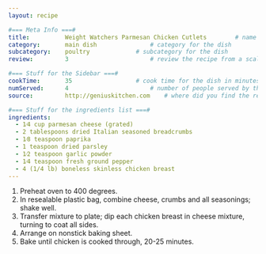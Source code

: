```yaml
---
layout: recipe

#=== Meta Info ===#
title: 			Weight Watchers Parmesan Chicken Cutlets		# name of the dish
category:		main dish				# category for the dish
subcategory:	poultry				# subcategory for the dish
review:			3						# review the recipe from a scale of 1 (bad!) to 5 (amazing!)

#=== Stuff for the Sidebar ===#
cookTime:		35					# cook time for the dish in minutes
numServed:		4						# number of people served by the dish
source:			http://geniuskitchen.com  	# where did you find the recipe?

#=== Stuff for the ingredients list ===#
ingredients:
  - 1⁄4 cup parmesan cheese (grated)
  - 2 tablespoons dried Italian seasoned breadcrumbs
  - 1⁄8 teaspoon paprika
  - 1 teaspoon dried parsley
  - 1⁄2 teaspoon garlic powder
  - 1⁄4 teaspoon fresh ground pepper
  - 4 (1/4 lb) boneless skinless chicken breast
---
```


1. Preheat oven to 400 degrees.
2. In resealable plastic bag, combine cheese, crumbs and all seasonings; shake well.
3. Transfer mixture to plate; dip each chicken breast in cheese mixture, turning to coat all sides.
4. Arrange on nonstick baking sheet.
5. Bake until chicken is cooked through, 20-25 minutes.
